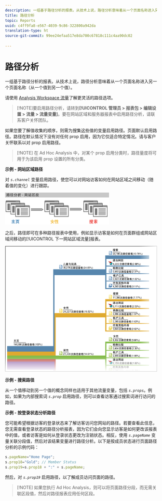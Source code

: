 ```yaml
---
description: 一组基于路径分析的报表。从技术上说，路径分析意味着从一个页面名称进入另一个页面名称（从一个值到另一个值）。
title: 路径分析
topic: Reports
uuid: c4ff9fa8-e567-4039-9c86-322800a942da
translation-type: ht
source-git-commit: 99ee24efaa517e8da700c67818c111c4aa90dc02

---
```



# 路径分析

一组基于路径分析的报表。从技术上说，路径分析意味着从一个页面名称进入另一个页面名称（从一个值到另一个值）。

请使用 [Analysis Workspace 流量](https://marketing.adobe.com/resources/help/zh_CN/analytics/analysis-workspace/flow.html)了解更灵活的路径选项。

> [!NOTE]要启用路径分析，请转到&#x200B;**[!UICONTROL 管理员 > 报表包 > 编辑设置 > 流量 > 流量变量]**。要在网站区域和服务器报表中启用路径分析，请联系客户关怀团队。

如果您要了解值收集的顺序，则需为搜集这些值的变量启用路径。页面默认启用路径。路径在默认情况下没有对任何 prop 启用，因为它仅适合特定情况。请与客户关怀联系以对 prop 启用路径。

> [!NOTE] 在 Ad Hoc Analysis 中，对某个 prop 启用分类时，路径量度将可用于为该启用 prop 设置的所有分类。

**示例 - 网站区域路径**

对 *`s.channel`* 变量启用路径，使您可以对网站访客如何在网站区域之间移动（随着值的变化）进行跟踪。

![](assets/path_sections.png)

之后，路径即可在多种路径报表中使用，例如显示访客是如何在页面群组或网站区域间移动的[!UICONTROL 下一网站区域流量]报表。

![](assets/paths_report.png)

**示例 - 搜索路径**

从一个值移动到另一个值的概念同样也适用于其他流量变量，包括 *`s.props`*。例如，如果为内部搜索词 *`s.prop`* 启用路径，则可以查看访客通过搜索词进行访问的路径。

**示例 - 按登录状态分析路径**

您可能希望根据访客的登录状态来了解访客访问您网站的路径。若要查看此信息，您无需查看登录状态的路径分析报表，因为它们会向您显示访客是如何更改该报表中的值，或者访客是如何从登录状态更改为注销状态。相反，使用 *`s.pageName`* 变量关联分段值，然后对该结果变量进行路径分析。以下是按成员状态进行页面路径分析的示例代码：

```js
s.pageName="Home Page"; 
s.prop18="Gold"; // Member Status 
s.prop19=s.prop18 + ":" + s.pageName;
```

然后，对 *`s.prop19`* 启用路径，以了解成员访问页面的路径。

> [!NOTE] 如果您执行 Ad Hoc Analysis，则可以将页面路径分段，而无需关联区段值，然后对路径报表应用任何区段。

